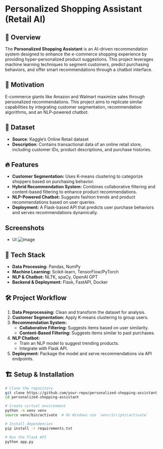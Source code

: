 # Personalized Shopping Assistant (Retail AI)

## 📌 Overview
The **Personalized Shopping Assistant** is an AI-driven recommendation system designed to enhance the e-commerce shopping experience by providing hyper-personalized product suggestions. This project leverages machine learning techniques to segment customers, predict purchasing behaviors, and offer smart recommendations through a chatbot interface.

## 🚀 Motivation
E-commerce giants like Amazon and Walmart maximize sales through personalized recommendations. This project aims to replicate similar capabilities by integrating customer segmentation, recommendation algorithms, and an NLP-powered chatbot.

## 📂 Dataset
- **Source**: Kaggle’s Online Retail dataset
- **Description**: Contains transactional data of an online retail store, including customer IDs, product descriptions, and purchase histories.

## 🔥 Features
- **Customer Segmentation:** Uses K-means clustering to categorize shoppers based on purchasing behavior.
- **Hybrid Recommendation System:** Combines collaborative filtering and content-based filtering to enhance product recommendations.
- **NLP-Powered Chatbot:** Suggests fashion trends and product recommendations based on user queries.
- **Deployment:** A Flask-based API that predicts user purchase behaviors and serves recommendations dynamically.

## Screenshots
- UI 
![image](https://github.com/user-attachments/assets/cfa76ee7-75fa-4c01-827f-ce8448562b7b)


## 📌 Tech Stack
- **Data Processing:** Pandas, NumPy
- **Machine Learning:** Scikit-learn, TensorFlow/PyTorch
- **NLP & Chatbot:** NLTK, spaCy, OpenAI GPT
- **Backend & Deployment:** Flask, FastAPI, Docker

## 🛠️ Project Workflow
1. **Data Preprocessing:** Clean and transform the dataset for analysis.
2. **Customer Segmentation:** Apply K-means clustering to group users.
3. **Recommendation System:** 
   - **Collaborative Filtering:** Suggests items based on user similarity.
   - **Content-Based Filtering:** Suggests items similar to past purchases.
4. **NLP Chatbot:** 
   - Train an NLP model to suggest trending products.
   - Integrate with Flask API.
5. **Deployment:** Package the model and serve recommendations via API endpoints.

## 🏗️ Setup & Installation
```sh
# Clone the repository
git clone https://github.com/your-repo/personalized-shopping-assistant.git
cd personalized-shopping-assistant

# Create virtual environment
python -m venv venv
source venv/bin/activate  # On Windows use `venv\Scripts\activate`

# Install dependencies
pip install -r requirements.txt

# Run the Flask API
python app.py
```





